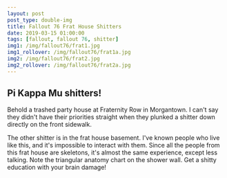 ```yaml
---
layout: post
post_type: double-img
title: Fallout 76 Frat House Shitters
date: 2019-03-15 01:00:00
tags: [fallout, fallout 76, shitter]
img1: /img/fallout76/frat1.jpg
img1_rollover: /img/fallout76/frat1a.jpg
img2: /img/fallout76/frat2.jpg
img2_rollover: /img/fallout76/frat2a.jpg
---
```

## Pi Kappa Mu shitters!

Behold a trashed party house at Fraternity Row in Morgantown. I can't say they didn't have their priorities straight when they plunked a shitter down directly on the front sidewalk.

The other shitter is in the frat house basement. I've known people who live like this, and it's impossible to interact with them. Since all the people from this frat house are skeletons, it's almost the same experience, except less talking. Note the triangular anatomy chart on the shower wall. Get a shitty education with your brain damage!

